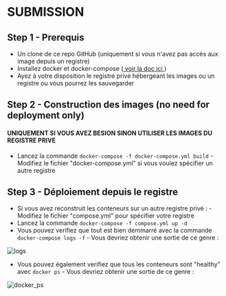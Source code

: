 # SUBMISSION

## Step 1 - Prerequis
- Un clone de ce repo GitHub (uniquement si vous n'avez pas accès aux image depuis un registre)
- Installez docker et docker-compose ([ voir la doc ici ](https://docs.docker.com/engine/install/))
- Ayez à votre disposition le registre privé hébergeant les images ou un registre ou vous pourrez les sauvegarder

## Step 2 - Construction des images (no need for deployment only)
#### UNIQUEMENT SI VOUS AVEZ BESION SINON UTILISER LES IMAGES DU REGISTRE PRIVE
- Lancez la commande ```docker-compose -f docker-compose.yml build```
       - Modifiez le fichier "docker-compose.yml" si vous voulez spécifier un autre registre

## Step 3 - Déploiement depuis le registre
- Si vous avez reconstruit les conteneurs sur un autre registre privé :
       - Modifiez le fichier "compose.yml" pour spécifier votre registre
- Lancez la commande ```docker-compose -f compose.yml up -d```
- Vous pouvez verifiez que tout est bien demmarré avec la commande ```docker-compose logs -f```
       - Vous devriez obtenir une sortie de ce genre :

![logs](https://media.discordapp.net/attachments/1119205825039314976/1193506694412652636/docker-compose_logs.png?ex=65acf6ba&is=659a81ba&hm=206a4423d52992665f1dca87ffc8e2400463e8df773e19510bd3b70f707d91b5&=&format=webp&quality=lossless&width=726&height=670)

- Vous pouvez également verifiez que tous les conteneurs sont "healthy" avec ```docker ps```
       - Vous devriez obtenir une sortie de ce genre :

![docker_ps](https://media.discordapp.net/attachments/1119205825039314976/1193513622622716055/docker_ps_private_registery.png?ex=65acfd2e&is=659a882e&hm=0d569d348efb98a26189b01b557a99e7db191eaa217f686fc9eb39447cac0ed1&=&format=webp&quality=lossless&width=1439&height=97)
